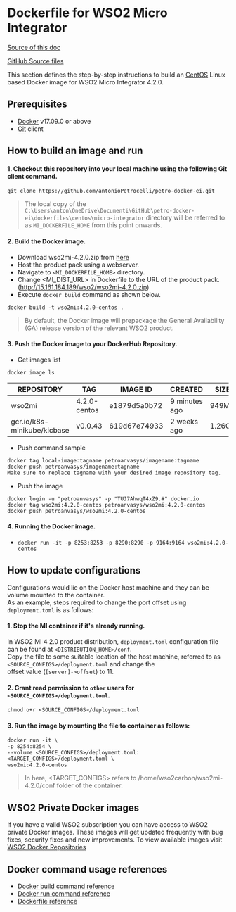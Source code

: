 # Dockerfile for WSO2 Micro Integrator
[Source of this doc](https://github.com/wso2/docker-ei/blob/master/dockerfiles/centos/micro-integrator/README.md)

[GitHub Source files](https://github.com/wso2/docker-ei/releases/tag/v4.2.0.6)

This section defines the step-by-step instructions to build an [CentOS](https://hub.docker.com/_/centos/) Linux based Docker image for WSO2 Micro Integrator 4.2.0.

## Prerequisites

* [Docker](https://www.docker.com/get-docker) v17.09.0 or above
* [Git](https://git-scm.com/book/en/v2/Getting-Started-Installing-Git) client

## How to build an image and run

#### 1. Checkout this repository into your local machine using the following Git client command.

```
git clone https://github.com/antonioPetrocelli/petro-docker-ei.git
```

>The local copy of the `C:\Users\anton\OneDrive\Documenti\GitHub\petro-docker-ei\dockerfiles\centos\micro-integrator` directory will be referred to as `MI_DOCKERFILE_HOME` from this point onwards.

#### 2. Build the Docker image.

- Download wso2mi-4.2.0.zip from [here](https://wso2.com/micro-integrator)
- Host the product pack using a webserver.
- Navigate to `<MI_DOCKERFILE_HOME>` directory. <br>
- Change <MI_DIST_URL> in Dockerfile to the URL of the product pack.  (http://15.161.184.189/wso2/wso2mi-4.2.0.zip)
- Execute `docker build` command as shown below.

```
docker build -t wso2mi:4.2.0-centos .
```

> By default, the Docker image will prepackage the General Availability (GA) release version of the relevant WSO2 product.

#### 3. Push the Docker image to your DockerHub Repository.

* Get images list
```
docker image ls
```

|REPOSITORY                    |TAG            |IMAGE ID       |CREATED         |SIZE   |
|------------------------------|---------------|---------------|----------------|-------|
|wso2mi                        |4.2.0-centos   |e1879d5a0b72   |9 minutes ago   |949MB  |
|gcr.io/k8s-minikube/kicbase   |v0.0.43        |619d67e74933   |2 weeks ago     |1.26GB |

* Push command sample
```
docker tag local-image:tagname petroanvasys/imagename:tagname
docker push petroanvasys/imagename:tagname
Make sure to replace tagname with your desired image repository tag.
```

* Push the image
```
docker login -u "petroanvasys" -p "TUJ7AhwqT4xZ9.#" docker.io
docker tag wso2mi:4.2.0-centos petroanvasys/wso2mi:4.2.0-centos
docker push petroanvasys/wso2mi:4.2.0-centos
```

#### 4. Running the Docker image.

- `docker run -it -p 8253:8253 -p 8290:8290 -p 9164:9164 wso2mi:4.2.0-centos`

## How to update configurations

Configurations would lie on the Docker host machine and they can be volume mounted to the container. <br>
As an example, steps required to change the port offset using `deployment.toml` is as follows:

#### 1. Stop the MI container if it's already running.

In WSO2 MI 4.2.0 product distribution, `deployment.toml` configuration file can be found at `<DISTRIBUTION_HOME>/conf`.<br>
Copy the file to some suitable location of the host machine, referred to as `<SOURCE_CONFIGS>/deployment.toml` and change the<br>
offset value (`[server]->offset`) to 11.

#### 2. Grant read permission to `other` users for `<SOURCE_CONFIGS>/deployment.toml`.

```
chmod o+r <SOURCE_CONFIGS>/deployment.toml
```

#### 3. Run the image by mounting the file to container as follows:

```
docker run -it \
-p 8254:8254 \
--volume <SOURCE_CONFIGS>/deployment.toml:<TARGET_CONFIGS>/deployment.toml \
wso2mi:4.2.0-centos
```

> In here, <TARGET_CONFIGS> refers to /home/wso2carbon/wso2mi-4.2.0/conf folder of the container.

## WSO2 Private Docker images

If you have a valid WSO2 subscription you can have access to WSO2 private Docker images. These images will get updated frequently with bug fixes, security fixes and new improvements. To view available images visit [WSO2 Docker Repositories](https://docker.wso2.com/)

## Docker command usage references

* [Docker build command reference](https://docs.docker.com/engine/reference/commandline/build/)
* [Docker run command reference](https://docs.docker.com/engine/reference/run/)
* [Dockerfile reference](https://docs.docker.com/engine/reference/builder/)
